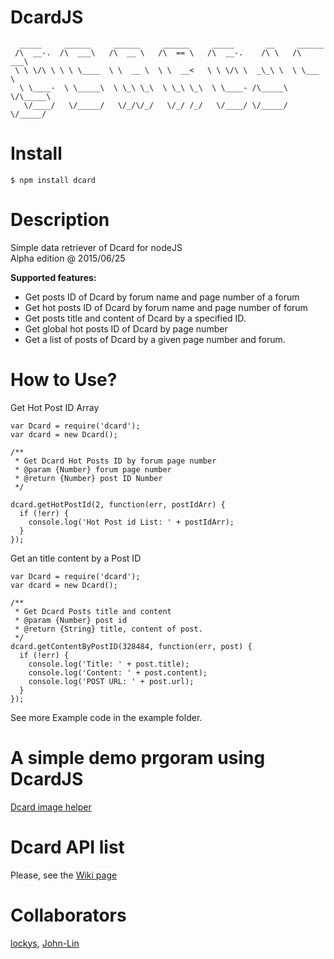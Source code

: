 # DcardJS
```
  _____     ______     ______     ______     _____       __     ______
 /\  __-.  /\  ___\   /\  __ \   /\  == \   /\  __-.    /\ \   /\  ___\
 \ \ \/\ \ \ \ \____  \ \  __ \  \ \  __<   \ \ \/\ \  _\_\ \  \ \___  \  
  \ \____-  \ \_____\  \ \_\ \_\  \ \_\ \_\  \ \____- /\_____\  \/\_____\
   \/____/   \/_____/   \/_/\/_/   \/_/ /_/   \/____/ \/_____/   \/_____/

```
Install
======
```
$ npm install dcard
```
Description
===========
Simple data retriever of Dcard for nodeJS  
Alpha edition @ 2015/06/25  

**Supported features:**  
- Get posts ID of Dcard by forum name and page number of a forum  
- Get hot posts ID of Dcard by forum name and page number of forum  
- Get posts title and content of Dcard by a specified ID.
- Get global hot posts ID of Dcard by page number
- Get a list of posts of Dcard by a given page number and forum.  


How to Use?
========
Get Hot Post ID Array
```
var Dcard = require('dcard');
var dcard = new Dcard();

/**
 * Get Dcard Hot Posts ID by forum page number
 * @param {Number} forum page number
 * @return {Number} post ID Number
 */

dcard.getHotPostId(2, function(err, postIdArr) {
  if (!err) {
    console.log('Hot Post id List: ' + postIdArr);
  }
});
```

Get an title content by a Post ID

```
var Dcard = require('dcard');
var dcard = new Dcard();

/**
 * Get Dcard Posts title and content
 * @param {Number} post id
 * @return {String} title, content of post.
 */
dcard.getContentByPostID(328484, function(err, post) {
  if (!err) {
    console.log('Title: ' + post.title);
    console.log('Content: ' + post.content);
    console.log('POST URL: ' + post.url);
  }
});

```
See more Example code in the example folder.

A simple demo prgoram using DcardJS
===================================
[Dcard image helper](https://github.com/lockys/Dcard-Image-helper)

Dcard API list
==============
Please, see the [Wiki page](https://github.com/lockys/Dcard-Parser/wiki)


Collaborators
============
[lockys](https://github.com/lockys), [John-Lin](https://github.com/John-Lin)
